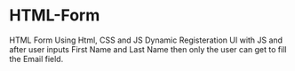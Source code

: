 # HTML-Form
HTML Form Using Html, CSS and JS
Dynamic Registeration UI with JS and after user inputs First Name and Last Name then only the user can get to fill the Email field.
